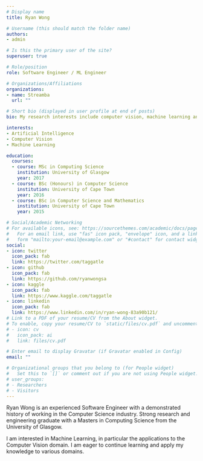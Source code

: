 ```yaml
---
# Display name
title: Ryan Wong

# Username (this should match the folder name)
authors:
- admin

# Is this the primary user of the site?
superuser: true

# Role/position
role: Software Engineer / ML Engineer

# Organizations/Affiliations
organizations:
- name: Streamba
  url: ""

# Short bio (displayed in user profile at end of posts)
bio: My research interests include computer vision, machine learning and artificial intelligence.

interests:
- Artificial Intelligence
- Computer Vision
- Machine Learning

education:
  courses:
  - course: MSc in Computing Science
    institution: University of Glasgow
    year: 2017
  - course: BSc (Honours) in Computer Science
    institution: University of Cape Town
    year: 2016
  - course: BSc in Computer Science and Mathematics
    institution: University of Cape Town
    year: 2015

# Social/Academic Networking
# For available icons, see: https://sourcethemes.com/academic/docs/page-builder/#icons
#   For an email link, use "fas" icon pack, "envelope" icon, and a link in the
#   form "mailto:your-email@example.com" or "#contact" for contact widget.
social:
- icon: twitter
  icon_pack: fab
  link: https://twitter.com/taggatle
- icon: github
  icon_pack: fab
  link: https://github.com/ryanwongsa
- icon: kaggle
  icon_pack: fab
  link: https://www.kaggle.com/taggatle
- icon: linkedin
  icon_pack: fab
  link: https://www.linkedin.com/in/ryan-wong-83a90b121/  
# Link to a PDF of your resume/CV from the About widget.
# To enable, copy your resume/CV to `static/files/cv.pdf` and uncomment the lines below.
# - icon: cv
#   icon_pack: ai
#   link: files/cv.pdf

# Enter email to display Gravatar (if Gravatar enabled in Config)
email: ""

# Organizational groups that you belong to (for People widget)
#   Set this to `[]` or comment out if you are not using People widget.
# user_groups:
# - Researchers
# - Visitors
---
```


Ryan Wong is an experienced Software Engineer with a demonstrated history of working in the Computer Science industry. Strong research and engineering graduate with a Masters in Computing Science from the University of Glasgow.

I am interested in Machine Learning, in particular the applications to the Computer Vision domain. I am eager to continue learning and apply my knowledge to various domains.

